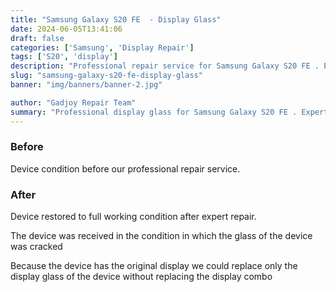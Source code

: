 ```yaml
---
title: "Samsung Galaxy S20 FE  - Display Glass"
date: 2024-06-05T13:41:06
draft: false
categories: ['Samsung', 'Display Repair']
tags: ['S20', 'display']
description: "Professional repair service for Samsung Galaxy S20 FE . Expert diagnosis and quality repairs in Bangalore."
slug: "samsung-galaxy-s20-fe-display-glass"
banner: "img/banners/banner-2.jpg"

author: "Gadjoy Repair Team"
summary: "Professional display glass for Samsung Galaxy S20 FE . Expert technicians, quality parts, warranty included."
---
```


### Before

Device condition before our professional repair service.

### After

Device restored to full working condition after expert repair.

The device was received in the condition in which the glass of the device was cracked

Because the device has the original display we could replace only the display glass of the device without replacing the display combo